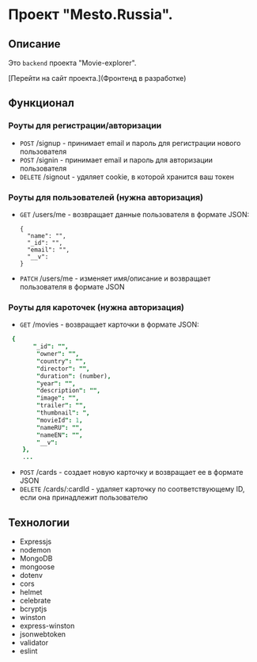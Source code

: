 # Проект "Mesto.Russia".
## Описание

Это `backend` проекта "Movie-explorer".

[Перейти на сайт проекта.](Фронтенд в разработке)

## Функционал
### Роуты для регистрации/авторизации

+ `POST` /signup - принимает email и пароль для регистрации нового пользователя
+ `POST` /signin - принимает email и пароль для авторизации пользователя 
+ `DELETE` /signout - удяляет cookie, в которой хранится ваш токен

### Роуты для пользователей (нужна авторизация)

+ `GET` /users/me - возвращает данные пользователя в формате JSON: 
  ```
  {
    "name": "",
    "_id": "",
    "email": "",
    "__v": 
  }

+ `PATCH` /users/me - изменяет имя/описание и возвращает пользователя в формате JSON

### Роуты для кароточек (нужна авторизация)

+ `GET` /movies - возвращает карточки в формате JSON: 
```j
 {
       "_id": "",
        "owner": "",
        "country": "",
        "director": "",
        "duration": (number),
        "year": "",
        "description": "",
        "image": "",
        "trailer": "",
        "thumbnail": ",
        "movieId": 1,
        "nameRU": "",
        "nameEN": "",
        "__v": 
    },
    ...
```

+ `POST` /cards - создает новую карточку и возвращает ее в формате JSON
+ `DELETE` /cards/:cardId - удаляет карточку по соответствующему ID, если она принадлежит пользователю

## Технологии

+ Expressjs
+ nodemon
+ MongoDB
+ mongoose
+ dotenv
+ cors
+ helmet
+ celebrate
+ bcryptjs
+ winston
+ express-winston
+ jsonwebtoken
+ validator
+ eslint
